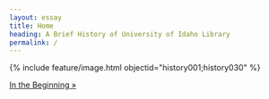 ```yaml
---
layout: essay
title: Home
heading: A Brief History of University of Idaho Library
permalink: /
---
```


{% include feature/image.html objectid="history001;history030" %}

<div class="text-center"><a class="display-6 btn btn-lg btn-outline-dark next-button" href="{{ '/beginning.html' | relative_url }}">In the Beginning &raquo;</a></div>
